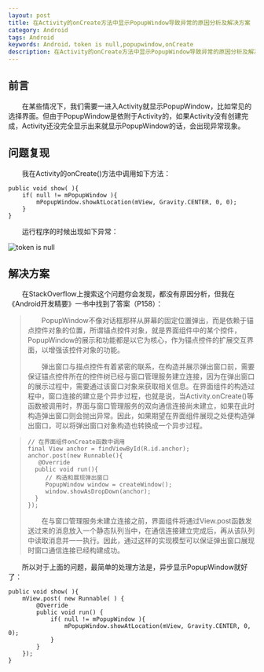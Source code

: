 ```yaml
---
layout: post
title: 在Activity的onCreate方法中显示PopupWindow导致异常的原因分析及解决方案
category: Android
tags: Android
keywords: Android，token is null,popupwindow,onCreate
description: 在Activity的onCreate方法中显示PopupWindow导致异常的原因分析及解决方案
---
```


## 前言
&emsp;&emsp;在某些情况下，我们需要一进入Activity就显示PopupWindow，比如常见的选择界面。但由于PopupWindow是依附于Activity的，如果Activity没有创建完成，Activity还没完全显示出来就显示PopupWindow的话，会出现异常现象。

## 问题复现
&emsp;&emsp;我在Activity的onCreate()方法中调用如下方法：

	public void show( ){
		if( null != mPopupWindow ){
			mPopupWindow.showAtLocation(mView, Gravity.CENTER, 0, 0);
		}
	}

&emsp;&emsp;运行程序的时候出现如下异常：

![token is null](http://img.my.csdn.net/uploads/201412/30/1419942066_6251.jpg)

## 解决方案

&emsp;&emsp;在StackOverflow上搜索这个问题你会发现，都没有原因分析，但我在《Android开发精要》一书中找到了答案（P158）：

> &emsp;&emsp;PopupWindow不像对话框那样从屏幕的固定位置弹出，而是依赖于锚点控件对象的位置，所谓锚点控件对象，就是界面组件中的某个控件，PopupWindow的展示和功能都是以它为核心，作为锚点控件的扩展交互界面，以增强该控件对象的功能。
> 
> &emsp;&emsp;弹出窗口与描点控件有着紧密的联系，在构造并展示弹出窗口前，需要保证锚点控件所在的控件树已经与窗口管理服务建立连接，因为在弹出窗口的展示过程中，需要通过该窗口对象来获取相关信息。在界面组件的构造过程中，窗口连接的建立是个异步过程，也就是说，当Activity.onCreate()等函数被调用时，界面与窗口管理服务的双向通信连接尚未建立，如果在此时构造弹出窗口则会抛出异常。因此，如果期望在界面组件展现之处便构造弹出窗口，可以将弹出窗口对象构造也转换成一个异步过程。

>     // 在界面组件onCreate函数中调用
>     final View anchor = findViewById(R.id.anchor);
>     anchor.post(new Runnable(){
>        @Override
>       public void run(){
>          // 构造和展现弹出窗口
>          PopupWindow window = createWindow();
>          window.showAsDropDown(anchor);
>       }
>     });
>     
> &emsp;&emsp;在与窗口管理服务未建立连接之前，界面组件将通过View.post函数发送过来的消息放入一个静态队列当中，在通信连接建立完成后，再从该队列中读取消息并一一执行。因此，通过这样的实现模型可以保证弹出窗口展现时窗口通信连接已经构建成功。

&emsp;&emsp;所以对于上面的问题，最简单的处理方法是，异步显示PopupWindow就好了：

	public void show( ){
		mView.post( new Runnable( ) {
			@Override
			public void run() {
				if( null != mPopupWindow ){
					mPopupWindow.showAtLocation(mView, Gravity.CENTER, 0, 0);
				}
			}
		});
	}